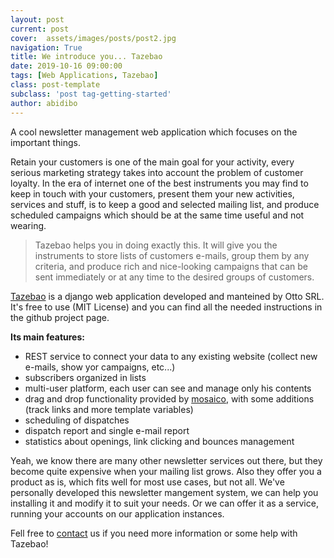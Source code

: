 ```yaml
---
layout: post
current: post
cover:  assets/images/posts/post2.jpg
navigation: True
title: We introduce you... Tazebao
date: 2019-10-16 09:00:00
tags: [Web Applications, Tazebao]
class: post-template
subclass: 'post tag-getting-started'
author: abidibo
---
```


A cool newsletter management web application which focuses on the important things.

Retain your customers is one of the main goal for your activity, every serious marketing strategy takes into account the problem of customer loyalty. In the era of internet one of the best instruments you may find to keep in touch with your customers, present them your new activities, services and stuff, is to keep a good and selected mailing list, and produce scheduled campaigns which should be at the same time useful and not wearing.

> Tazebao helps you in doing exactly this. It will give you the instruments to store lists of customers e-mails, group them by any criteria, and produce rich and nice-looking campaigns that can be sent immediately or at any time to the desired groups of customers.

[Tazebao](https://www.github.com/otto-torino/tazebao) is a django web application developed and manteined by Otto SRL. It's free to use (MIT License) and you can find all the needed instructions in the github project page.

**Its main features:**

- REST service to connect your data to any existing website (collect new e-mails, show yor campaigns, etc...)
- subscribers organized in lists
- multi-user platform, each user can see and manage only his contents
- drag and drop functionality provided by [mosaico](https://github.com/voidlabs/mosaico), with some additions (track links and more template variables)
- scheduling of dispatches
- dispatch report and single e-mail report
- statistics about openings, link clicking and bounces management

Yeah, we know there are many other newsletter services out there, but they become quite expensive when your mailing list grows. Also they offer you a product as is, which fits well for most use cases, but not all. We've personally developed this newsletter mangement system, we can help you installing it and modify it to suit your needs. Or we can offer it as a service, running your accounts on our application instances.

Fell free to [contact](mailto:mail@otto.to.it) us if you need more information or some help with Tazebao!


